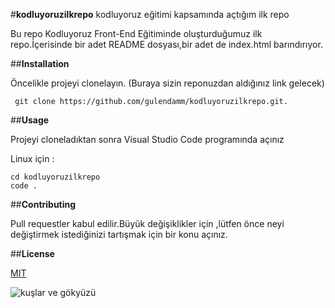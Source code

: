 #**kodluyoruzilkrepo**
kodluyoruz eğitimi kapsamında açtığım ilk repo

Bu repo Kodluyoruz Front-End Eğitiminde oluşturduğumuz ilk repo.İçerisinde bir adet README dosyası,bir adet de index.html barındırıyor.

##**Installation**

Öncelikle projeyi clonelayın. (Buraya sizin reponuzdan aldığınız link gelecek)

```
 git clone https://github.com/gulendamm/kodluyoruzilkrepo.git.

```

##**Usage**

Projeyi cloneladıktan sonra Visual Studio Code programında açınız

Linux için :

```
cd kodluyoruzilkrepo
code .
```

##**Contributing**

Pull requestler kabul edilir.Büyük değişiklikler için ,lütfen önce neyi değiştirmek istediğinizi tartışmak için bir konu açınız.

##**License**

[MIT](https://youtube.com)


![kuşlar ve gökyüzü](https://i.pinimg.com/474x/d1/6e/4f/d16e4f9b3dac604ec4f86b63e0dc927a.jpg)



